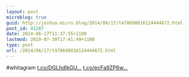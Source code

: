 ```yaml
---
layout: post
microblog: true
guid: http://joshua.micro.blog/2014/06/17/t478698016124444672.html
post_id: 41287
date: 2014-06-17T11:37:55+1100
lastmod: 2019-07-30T17:41:49+1100
type: post
url: /2014/06/17/t478698016124444672.html
---
```

#whitagram [t.co/DGLhdlkGU...](http://t.co/DGLhdlkGUe) [t.co/ecFa9ZP6w...](http://t.co/ecFa9ZP6wf)
